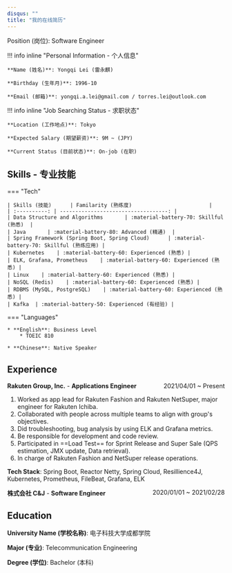 ```yaml
---
disqus: ""
title: "我的在线简历"
---
```


Position (岗位): Software Engineer

!!! info inline "Personal Information - 个人信息"

    **Name (姓名)**: Yongqi Lei (雷永麒)

    **Birthday (生年月)**: 1996-10

    **Email (邮箱)**: yongqi.a.lei@gmail.com / torres.lei@outlook.com

!!! info inline "Job Searching Status - 求职状态"

    **Location (工作地点)**: Tokyo

    **Expected Salary (期望薪资)**: 9M ~ (JPY)

    **Current Status (目前状态)**: On-job (在职)

## Skills - 专业技能

=== "Tech"

    | Skills (技能)      | Familarity (熟练度)                         |
    | :----------: | -----------------------------------: |
    | Data Structure and Algorithms       | :material-battery-70: Skillful (熟悉)  |
    | Java       | :material-battery-80: Advanced (精通)  |
    | Spring Framework (Spring Boot, Spring Cloud)      | :material-battery-70: Skillful (熟练应用) |
    | Kubernetes    | :material-battery-60: Experienced (熟悉) |
    | ELK, Grafana, Prometheus    | :material-battery-60: Experienced (熟悉) |
    | Linux    | :material-battery-60: Experienced (熟悉) |
    | NoSQL (Redis)    | :material-battery-60: Experienced (熟悉) |
    | RDBMS (MySQL, PostgreSQL)    | :material-battery-60: Experienced (熟悉) |
    | Kafka  | :material-battery-50: Experienced (有经验) |

=== "Languages"

    * **English**: Business Level
        * TOEIC 810

    * **Chinese**: Native Speaker

## Experience

**Rakuten Group, Inc.** - **Applications Engineer** <span style="float: right">2021/04/01 ~ Present</span>

1. Worked as app lead for Rakuten Fashion and Rakuten NetSuper, major engineer for Rakuten Ichiba.
2. Collaborated with people across multiple teams to align with group's objectives.
3. Did troubleshooting, bug analysis by using ELK and Grafana metrics.
4. Be responsible for development and code review.
5. Participated in ==Load Test== for Sprint Release and Super Sale (QPS estimation, JMX update, Data retrieval).
6. In charge of Rakuten Fashion and NetSuper release operations.

**Tech Stack**: Spring Boot, Reactor Netty, Spring Cloud, Resillience4J, Kubernetes, Prometheus, FileBeat, Grafana, ELK

**株式会社 C&J** - **Software Engineer** <span style="float: right">2020/01/01 ~ 2021/02/28</span>

## Education

**University Name (学校名称)**: 电子科技大学成都学院

**Major (专业)**: Telecommunication Engineering

**Degree (学位)**: Bachelor (本科)